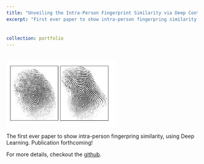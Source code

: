 ```yaml
---
title: "Unveiling the Intra-Person Fingerprint Similarity via Deep Contrastive Learning"
excerpt: "First ever paper to show intra-person fingerpring similarity. [image source](https://biometrics.cse.msu.edu/Publications/Fingerprint/JainFpMatching_IEEEComp10.pdf)<br/><img src='/images/fingerprint.jpg'>"


collection: portfolio
---
```

<br/><img src='/images/fingerprint.jpg'>

The first ever paper to show intra-person fingerpring similarity, using Deep Learning. Publication forthcoming!

For more details, checkout the [github](https://github.com/gabeguo/FingerprintMatching/).
